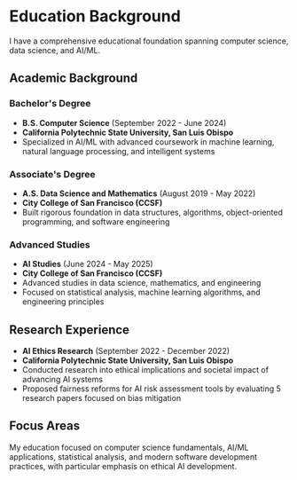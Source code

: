 # Education Background

I have a comprehensive educational foundation spanning computer science, data science, and AI/ML.

## Academic Background

### Bachelor's Degree

- **B.S. Computer Science** (September 2022 - June 2024)
- **California Polytechnic State University, San Luis Obispo**
- Specialized in AI/ML with advanced coursework in machine learning, natural language processing, and intelligent systems

### Associate's Degree

- **A.S. Data Science and Mathematics** (August 2019 - May 2022)
- **City College of San Francisco (CCSF)**
- Built rigorous foundation in data structures, algorithms, object-oriented programming, and software engineering

### Advanced Studies

- **AI Studies** (June 2024 - May 2025)
- **City College of San Francisco (CCSF)**
- Advanced studies in data science, mathematics, and engineering
- Focused on statistical analysis, machine learning algorithms, and engineering principles

## Research Experience

- **AI Ethics Research** (September 2022 - December 2022)
- **California Polytechnic State University, San Luis Obispo**
- Conducted research into ethical implications and societal impact of advancing AI systems
- Proposed fairness reforms for AI risk assessment tools by evaluating 5 research papers focused on bias mitigation

## Focus Areas

My education focused on computer science fundamentals, AI/ML applications, statistical analysis, and modern software development practices, with particular emphasis on ethical AI development.

